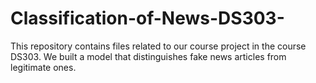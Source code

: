 # Classification-of-News-DS303-
This repository contains files related to our course project in the course DS303. We built a model that distinguishes fake news articles from legitimate ones. 
